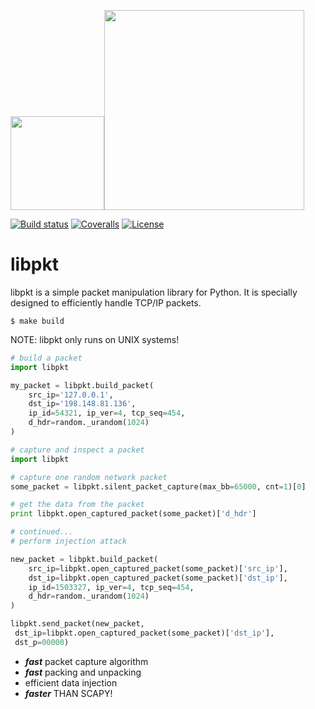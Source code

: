 
<img src="https://thumbs.dreamstime.com/b/oriental-pitcher-vector-drawing-ancient-jug-east-style-30405033.jpg" width="150"><img src="https://www.python.org/static/community_logos/python-logo-master-v3-TM.png" width="320"/>

 [![Build status](https://ci.appveyor.com/api/projects/status/pjxh5g91jpbh7t84?svg=true)](https://ci.appveyor.com/project/tygerbytes/resourcefitness) 
[![Coveralls](https://coveralls.io/repos/github/tygerbytes/ResourceFitness/badge.svg?branch=master)](https://coveralls.io/github/tygerbytes/ResourceFitness?branch=master) 
[![License](https://img.shields.io/badge/License-BSD%202--Clause-orange.svg)](https://opensource.org/licenses/BSD-2-Clause)
<br>
# libpkt

libpkt is a simple packet manipulation library for Python. It is specially designed to
efficiently handle TCP/IP packets. 

```
$ make build
```

NOTE: libpkt only runs on UNIX systems!

```python
# build a packet
import libpkt

my_packet = libpkt.build_packet(
    src_ip='127.0.0.1', 
    dst_ip='198.148.81.136', 
    ip_id=54321, ip_ver=4, tcp_seq=454,
    d_hdr=random._urandom(1024)
)
```

```python
# capture and inspect a packet
import libpkt

# capture one random network packet
some_packet = libpkt.silent_packet_capture(max_bb=65000, cnt=1)[0]

# get the data from the packet
print libpkt.open_captured_packet(some_packet)['d_hdr']
```

```python
# continued...
# perform injection attack

new_packet = libpkt.build_packet(
    src_ip=libpkt.open_captured_packet(some_packet)['src_ip'],
    dst_ip=libpkt.open_captured_packet(some_packet)['dst_ip'],
    ip_id=1503327, ip_ver=4, tcp_seq=454,
    d_hdr=random._urandom(1024)
)

libpkt.send_packet(new_packet, 
 dst_ip=libpkt.open_captured_packet(some_packet)['dst_ip'],
 dst_p=00000)
```


  * ***fast*** packet capture algorithm
  * ***fast*** packing and unpacking
  * efficient data injection
  * ***faster*** THAN SCAPY!


